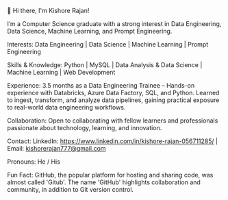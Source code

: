 👋 Hi there, I'm Kishore Rajan!

I’m a Computer Science graduate with a strong interest in Data Engineering, Data Science, Machine Learning, and Prompt Engineering.

Interests: Data Engineering | Data Science | Machine Learning | Prompt Engineering

Skills & Knowledge: Python | MySQL | Data Analysis & Data Science | Machine Learning | Web Development

Experience: 3.5 months as a Data Engineering Trainee – Hands-on experience with Databricks, Azure Data Factory, SQL, and Python. Learned to ingest, transform, and analyze data pipelines, gaining practical exposure to real-world data engineering workflows.

Collaboration: Open to collaborating with fellow learners and professionals passionate about technology, learning, and innovation.

Contact: LinkedIn: https://www.linkedin.com/in/kishore-rajan-056711285/
 | Email: kishorerajan777@gmail.com

Pronouns: He / His

Fun Fact: GitHub, the popular platform for hosting and sharing code, was almost called 'Gitub'. The name 'GitHub' highlights collaboration and community, in addition to Git version control.

